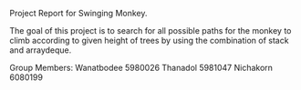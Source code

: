 Project Report for Swinging Monkey.

The goal of this project is to search for all possible paths for the monkey to climb according to given height
of trees by using the combination of stack and arraydeque.

Group Members:
Wanatbodee	5980026
Thanadol	5981047
Nichakorn	6080199

